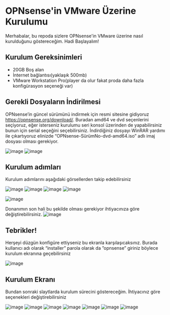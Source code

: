 # OPNsense'in VMware Üzerine Kurulumu

Merhabalar, bu repoda sizlere OPNsense'in VMware üzerine nasıl kurulduğunu göstereceğim. Hadi Başlayalım!
<br>

## Kurulum Gereksinimleri
- 20GB Boş alan
- İnternet bağlantısı(yaklaşık 500mb)
- VMware Workstation Pro(player da olur fakat proda daha fazla konfigürasyon seçeneği var)


## Gerekli Dosyaların İndirilmesi
OPNsense’in güncel sürümünü indirmek için resmi sitesine gidiyoruz https://opnsense.org/download/. Buradan amd64 ve dvd seçenlerini seçiyoruz, eğer isterseniz kurulumu seri konsol üzerinden de yapabilirsiniz bunun için serial seçeğini seçebilirsiniz. İndirdiğiniz dosyayı WinRAR yardımı ile çıkartıyoruz elinizde “OPNsense-SürümNo-dvd-amd64.iso” adlı imaj dosyası olması gerekiyor.

![image](https://github.com/opnslm/OPNsense_on_VMware/assets/96252832/fed49027-c5d0-40c5-afe1-5aac433a0906)
![image](https://github.com/opnslm/OPNsense_on_VMware/assets/96252832/5fccdcbd-c6b5-44a7-8281-9e062e9f6ace)

## Kurulum adımları
Kurulum adımlarını aşağıdaki görsellerden takip edebilirsiniz

![image](https://github.com/opnslm/OPNsense_on_VMware/assets/96252832/164790a2-4665-4155-8afa-b3f055e90168)
![image](https://github.com/opnslm/OPNsense_on_VMware/assets/96252832/bd5a8a94-3757-4ef2-9add-5fd294935c0f)
![image](https://github.com/opnslm/OPNsense_on_VMware/assets/96252832/f3ecbbb8-a6b2-43b2-b68b-4d51c9912b08)
![image](https://github.com/opnslm/OPNsense_on_VMware/assets/96252832/3018eda3-9441-4e3a-95a3-34e3de688f8c)

![image](https://github.com/opnslm/OPNsense_on_VMware/assets/96252832/efdbcb82-7e14-4113-9847-d1f182e5a757)

Donanımın son hali bu şekilde olması gerekiyor ihtiyacınıza göre değiştirebilirsiniz.
![image](https://github.com/opnslm/OPNsense_on_VMware/assets/96252832/c74c2c6c-7c5a-4c2c-9da8-3249783f96b7)

## Tebrikler!
Herşeyi düzgün konfigüre ettiyseniz bu ekranla karşılaşıcaksınız. Burada kullanıcı adı olarak “installer” parola olarak da ”opnsense” giriniz böylece kurulum ekranına geçebilirsiniz

![image](https://github.com/opnslm/OPNsense_on_VMware/assets/96252832/07fc75ff-bd7e-43e8-b68c-2acea614f90c)

## Kurulum Ekranı
Bundan sonraki slaytlarda kurulum sürecini göstereceğim. İhtiyacınız göre seçenekleri değiştirebilirsiniz


![image](https://github.com/opnslm/OPNsense_on_VMware/assets/96252832/fe1dac56-52d0-4909-a81d-d90063b4943f)
![image](https://github.com/opnslm/OPNsense_on_VMware/assets/96252832/de60c9cb-529a-4b56-8b50-5147cff2a7ce)
![image](https://github.com/opnslm/OPNsense_on_VMware/assets/96252832/cef18db7-522b-4d60-8c72-d59a121d3300)
![image](https://github.com/opnslm/OPNsense_on_VMware/assets/96252832/c6304537-2e3c-419b-b470-f54ea6f88ed0)
![image](https://github.com/opnslm/OPNsense_on_VMware/assets/96252832/4331d5e0-96d8-43ce-9663-0e040b2cb738)
![image](https://github.com/opnslm/OPNsense_on_VMware/assets/96252832/12425e9b-3285-47bd-a233-8f191c6a1f7e)
![image](https://github.com/opnslm/OPNsense_on_VMware/assets/96252832/08e1e31e-dc44-4581-b494-7415cb870f94)




















